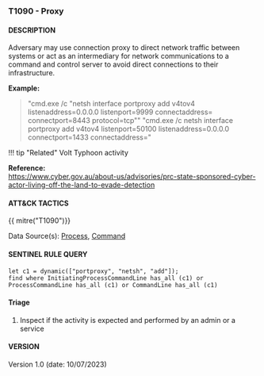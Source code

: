 ### T1090 - Proxy

#### DESCRIPTION

Adversary may use connection proxy to direct network traffic between systems or act as an intermediary for network communications to a command and control server to avoid direct connections to their infrastructure.

**Example:**

> "cmd.exe /c "netsh interface portproxy add v4tov4 listenaddress=0.0.0.0 listenport=9999 connectaddress=<internal ip address> connectport=8443 protocol=tcp""
> "cmd.exe /c netsh interface portproxy add v4tov4 listenport=50100 listenaddress=0.0.0.0 connectport=1433 connectaddress=<internal ip address>"

!!! tip "Related"
    Volt Typhoon activity

**Reference:**\
https://www.cyber.gov.au/about-us/advisories/prc-state-sponsored-cyber-actor-living-off-the-land-to-evade-detection

#### ATT&CK TACTICS<br>

{{ mitre("T1090")}}

Data Source(s): [Process](https://attack.mitre.org/datasources/DS0009/), [Command](https://attack.mitre.org/datasources/DS0017/)

#### SENTINEL RULE QUERY<br>

```
let c1 = dynamic(["portproxy", "netsh", "add"]);
find where InitiatingProcessCommandLine has_all (c1) or ProcessCommandLine has_all (c1) or CommandLine has_all (c1)
```

#### Triage

1. Inspect if the activity is expected and performed by an admin or a service

#### VERSION

Version 1.0 (date: 10/07/2023)
